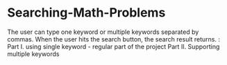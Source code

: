 # Searching-Math-Problems
The user can type one keyword or multiple keywords separated by commas. When the user hits the search button, the search result returns. : Part I. using single keyword - regular part of the project Part II. Supporting multiple keywords 
